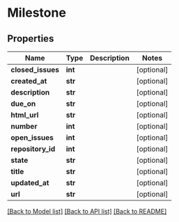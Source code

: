 # Milestone

## Properties
Name | Type | Description | Notes
------------ | ------------- | ------------- | -------------
**closed_issues** | **int** |  | [optional] 
**created_at** | **str** |  | [optional] 
**description** | **str** |  | [optional] 
**due_on** | **str** |  | [optional] 
**html_url** | **str** |  | [optional] 
**number** | **int** |  | [optional] 
**open_issues** | **int** |  | [optional] 
**repository_id** | **int** |  | [optional] 
**state** | **str** |  | [optional] 
**title** | **str** |  | [optional] 
**updated_at** | **str** |  | [optional] 
**url** | **str** |  | [optional] 

[[Back to Model list]](../README.md#documentation-for-models) [[Back to API list]](../README.md#documentation-for-api-endpoints) [[Back to README]](../README.md)

